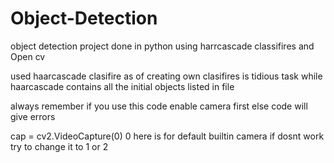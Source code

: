# Object-Detection

object detection project done in python using harrcascade classifires and Open cv

used haarcascade clasifire as of creating own clasifires is tidious task while haarcascade contains all the initial objects listed in file 

always remember if you use this code enable camera first else code will give errors 

cap = cv2.VideoCapture(0) 0 here is for default builtin camera  if dosnt work try to change it to 1 or 2 
